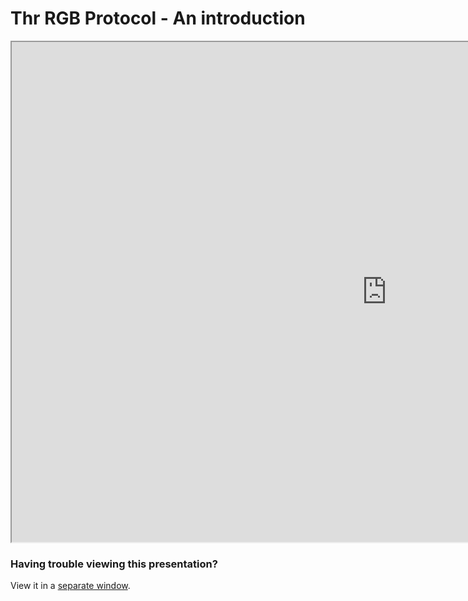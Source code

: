 # Thr RGB Protocol - An introduction

<iframe width=1200 height=800 src="https://gitpitch.com/tari-labs/tari-university/master?p=/src/protocols/rgb-introduction#/"></iframe>

### Having trouble viewing this presentation?

View it in a [separate window](https://gitpitch.com/tari-labs/tari-university/master?p=/src/protocols/rgb-introduction#/).